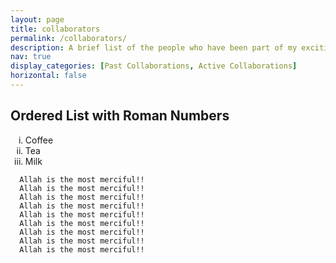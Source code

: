 ```yaml
---
layout: page
title: collaborators
permalink: /collaborators/
description: A brief list of the people who have been part of my exciting research journey so far.
nav: true
display_categories: [Past Collaborations, Active Collaborations]
horizontal: false
---
```


<h2>Ordered List with Roman Numbers</h2>

<ol type="i">
  <li>Coffee</li>
  <li>Tea</li>
  <li>Milk</li>
</ol>  

      Allah is the most merciful!!
      Allah is the most merciful!!
      Allah is the most merciful!!
      Allah is the most merciful!!
      Allah is the most merciful!!
      Allah is the most merciful!!
      Allah is the most merciful!!
      Allah is the most merciful!!
      Allah is the most merciful!!
